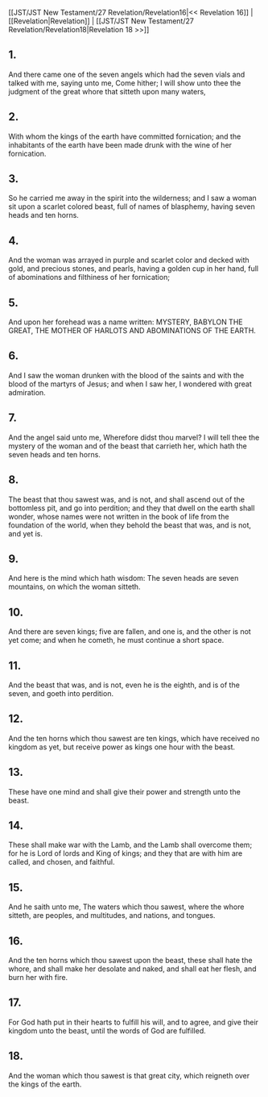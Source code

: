 [[JST/JST New Testament/27 Revelation/Revelation16|<< Revelation 16]] | [[Revelation|Revelation]] | [[JST/JST New Testament/27 Revelation/Revelation18|Revelation 18 >>]]
## 1.
And there came one of the seven angels which had the seven vials and talked with me, saying unto me, Come hither; I will show unto thee the judgment of the great whore that sitteth upon many waters,
## 2.
With whom the kings of the earth have committed fornication; and the inhabitants of the earth have been made drunk with the wine of her fornication.
## 3.
So he carried me away in the spirit into the wilderness; and I saw a woman sit upon a scarlet colored beast, full of names of blasphemy, having seven heads and ten horns.
## 4.
And the woman was arrayed in purple and scarlet color and decked with gold, and precious stones, and pearls, having a golden cup in her hand, full of abominations and filthiness of her fornication;
## 5.
And upon her forehead was a name written: MYSTERY, BABYLON THE GREAT, THE MOTHER OF HARLOTS AND ABOMINATIONS OF THE EARTH.
## 6.
And I saw the woman drunken with the blood of the saints and with the blood of the martyrs of Jesus; and when I saw her, I wondered with great admiration.
## 7.
And the angel said unto me, Wherefore didst thou marvel? I will tell thee the mystery of the woman and of the beast that carrieth her, which hath the seven heads and ten horns.
## 8.
The beast that thou sawest was, and is not, and shall ascend out of the bottomless pit, and go into perdition; and they that dwell on the earth shall wonder, whose names were not written in the book of life from the foundation of the world, when they behold the beast that was, and is not, and yet is.
## 9.
And here is the mind which hath wisdom: The seven heads are seven mountains, on which the woman sitteth.
## 10.
And there are seven kings; five are fallen, and one is, and the other is not yet come; and when he cometh, he must continue a short space.
## 11.
And the beast that was, and is not, even he is the eighth, and is of the seven, and goeth into perdition.
## 12.
And the ten horns which thou sawest are ten kings, which have received no kingdom as yet, but receive power as kings one hour with the beast.
## 13.
These have one mind and shall give their power and strength unto the beast.
## 14.
These shall make war with the Lamb, and the Lamb shall overcome them; for he is Lord of lords and King of kings; and they that are with him are called, and chosen, and faithful.
## 15.
And he saith unto me, The waters which thou sawest, where the whore sitteth, are peoples, and multitudes, and nations, and tongues.
## 16.
And the ten horns which thou sawest upon the beast, these shall hate the whore, and shall make her desolate and naked, and shall eat her flesh, and burn her with fire.
## 17.
For God hath put in their hearts to fulfill his will, and to agree, and give their kingdom unto the beast, until the words of God are fulfilled.
## 18.
And the woman which thou sawest is that great city, which reigneth over the kings of the earth.

